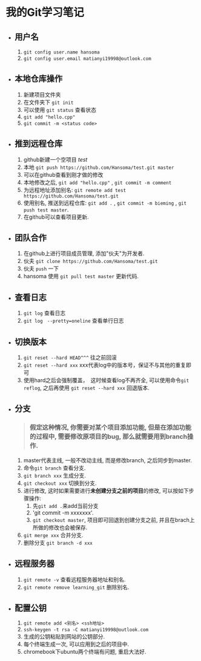 # 我的Git学习笔记

* ## 用户名
    1. `git config user.name hansoma`
    2. `git config user.email matianyi19998@outlook.com`

* ## 本地仓库操作
    1. 新建项目文件夹
    2. 在文件夹下 `git init`
    3. 可以使用 `git status` 查看状态
    4. `git add "hello.cpp"`
    5. `git commit -m <status code>`
    
* ## 推到远程仓库
    1. github新建一个空项目 *test*
    2. 本地 `git push https://github.com/Hansoma/test.git master`
    3. 可以在github查看到刚才做的修改
    4. 本地修改之后, `git add "hello.cpp"` , `git commit -m comment`
    5. 为远程地址添加别名: `git remote add test https://github.com/Hansoma/test.git`
    6. 使用别名, 推送到远程仓库: `git add .` ,  `git commit -m bieming` , `git push test master`.
    7. 在github可以查看项目更新.

* ## 团队合作
    1. 在github上进行项目成员管理, 添加"伙夫"为开发者.
    2. 伙夫 `git clone https://github.com/Hansoma/test.git`
    3. 伙夫 `push` 一下
    4. hansoma 使用 `git pull test master` 更新代码.
    
* ## 查看日志
    1. `git log` 查看日志
    2. `git log　--pretty=oneline` 查看单行日志

* ## 切换版本
    1. `git reset --hard HEAD^^^` 往之前回滚
    2. `git reset --hard xxx` xxx代表log中的版本号，保证不与其他的重复即可
    3. 使用hard之后会强制覆盖，　这时候查看log不再齐全, 可以使用命令`git reflog`, 之后再使用 `git reset --hard xxx` 回退版本.

* ## 分支
    > ### 假定这种情况, 你需要对某个项目添加功能, 但是在添加功能的过程中, 需要修改原项目的bug, 那么就需要用到branch操作.
    1. master代表主线, 一般不改动主线, 而是修改branch, 之后同步到master.
    2. 命令`git branch` 查看分支.
    3. `git branch xxx` 生成分支.
    4. `git checkout xxx` 切换到分支.
    5. 进行修改, 这时如果需要进行**未创建分支之前的项目**的修改, 可以按如下步骤操作:
        1. 先`git add .`来add当前分支
        2. 'git commit -m xxxxxxx'.
        3. `git checkout master`, 项目即可回退到创建分支之前, 并且在brach上所做的修改也会被保存. 
    6. `git merge xxx` 合并分支.
    7. 删除分支 `git branch -d xxx`

* ## 远程服务器
    1. `git remote -v` 查看远程服务器地址和别名.
    2. `git remote remove learning_git` 删除别名.

* ## 配置公钥
    1. `git remote add <别名> <ssh地址>`
    2. `ssh-keygen -t rsa -C matianyi19998@outlook.com`
    3. 生成的公钥粘贴到网站的公钥部分.
	4. 每个终端生成一次, 可以应用到之后的项目中.
    5. chromebook下ubuntu两个终端有问题, 重启大法好.
